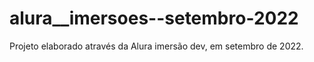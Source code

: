 # alura__imersoes--setembro-2022
Projeto elaborado através da Alura imersão dev, em setembro de 2022.
